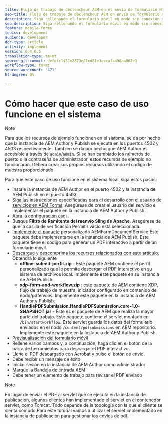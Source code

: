 ```yaml
---
title: Flujo de trabajo de déclencheur AEM en el envío de formulario HTML5
seo-title: Flujo de trabajo de déclencheur AEM en envío de formulario HTML5
description: Siga rellenando el formulario móvil en modo sin conexión y envíe el formulario móvil al flujo de trabajo AEM déclencheur
seo-description: Siga rellenando el formulario móvil en modo sin conexión y envíe el formulario móvil al flujo de trabajo AEM déclencheur
feature: mobile-forms
topics: development
audience: developer
doc-type: article
activity: implement
version: 6.4,6.5
translation-type: tm+mt
source-git-commit: defefc1451e2873e81cd81e3cccafa438aa062e3
workflow-type: tm+mt
source-wordcount: '471'
ht-degree: 0%

---
```



# Cómo hacer que este caso de uso funcione en el sistema

>[!NOTE]
>
>Para que los recursos de ejemplo funcionen en el sistema, se da por hecho que la instancia de AEM Author y Publish se ejecuta en los puertos 4502 y 4503 respectivamente. También se da por hecho que AEM Author es accesible a través de `admin`/`admin`. Si se han cambiado los números de puerto o la contraseña de administrador, estos recursos de ejemplo no funcionarán. Deberá crear sus propios recursos utilizando el código de muestra proporcionado.

Para que este caso de uso funcione en el sistema local, siga estos pasos:

* Instale la instancia de AEM Author en el puerto 4502 y la instancia de AEM Publish en el puerto 4503
* [Siga las instrucciones especificadas para el desarrollo con el usuario de servicios en AEM Forms](https://docs.adobe.com/content/help/en/experience-manager-learn/forms/adaptive-forms/service-user-tutorial-develop.html). Asegúrese de crear el usuario del servicio e implementar el paquete en la instancia de AEM Author y Publish.
* [Abra la configuración osgi  ](http://localhost:4503/system/console/configMgr).
* Busque **Filtro de Remitente del reenvío Sling de Apache**. Asegúrese de que la casilla de verificación Permitir vacío está seleccionada.
* [Implemente el paquete](/help/forms/assets/common-osgi-bundles/AEMFormsDocumentServices.core-1.0-SNAPSHOT.jar) personalizado AEMFormDocumentService.Este paquete debe implementarse en la instancia de AEM Publish. Este paquete tiene el código para generar un PDF interactivo a partir de un formulario móvil.
* [Descargue y descomprima los recursos relacionados con este artículo.](assets/offline-pdf-submission-assets.zip) Obtendrá lo siguiente
   * **offline-submit-perfil.zip** - Este paquete AEM contiene el perfil personalizado que le permite descargar el PDF interactivo en su sistema de archivos local. Implemente este paquete en su instancia de AEM Publish.
   * **xdp-form-and-workflow.zip** : este paquete de AEM contiene XDP, flujo de trabajo de muestra, iniciador configurado en contenido de nodo/pdfenvíos. Implemente este paquete en la instancia de AEM Author y Publish.
   * **HandlePDFSubmission.HandlePDFSubmission.core-1.0-SNAPSHOT.jar** - Éste es el paquete de AEM que realiza la mayor parte del trabajo. Este paquete contiene el servlet montado en `/bin/startworkflow`. Este servlet guarda los datos del formulario enviados en el nodo `/content/pdfsubmissions` en AEM repositorio. Implemente este paquete en la instancia de AEM Author y Publish.
* [Previsualización del formulario móvil](http://localhost:4503/content/dam/formsanddocuments/testsubmision.xdp/jcr:content)
* Rellene varios campos y, a continuación, haga clic en el botón de la barra de herramientas para descargar el PDF interactivo.
* Llene el PDF descargado con Acrobat y pulse el botón de envío.
* Debe recibir un mensaje de éxito
* Iniciar sesión en la instancia de AEM Author como administrador
* [Marque la Bandeja de entrada AEM](http://localhost:4502/aem/inbox)
* Debe tener un elemento de trabajo para revisar el PDF enviado

>[!NOTE]
>
>En lugar de enviar el PDF al servlet que se ejecuta en la instancia de publicación, algunos clientes han implementado el servlet en el contenedor servlet, como Tomcat. Todo depende de la topología con la que el cliente se sienta cómodo.Para este tutorial vamos a utilizar el servlet implementado en la instancia de publicación para gestionar los envíos de pdf.

